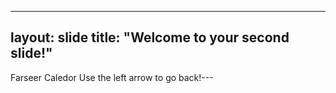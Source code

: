 ---
layout: slide
title: "Welcome to your second slide!"
--
Farseer Caledor
Use the left arrow to go back!---
